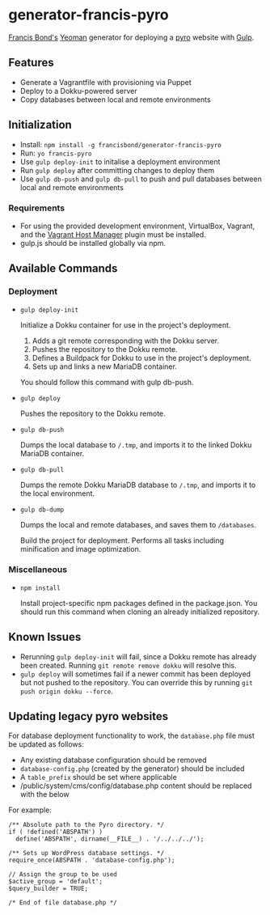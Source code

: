 generator-francis-pyro
===========================

[Francis Bond's](http://francisbond.com) [Yeoman](http://yeoman.io) generator for deploying a [pyro](http://pyro.org) website with [Gulp](http://gulpjs.com/).

## Features

* Generate a Vagrantfile with provisioning via Puppet
* Deploy to a Dokku-powered server
* Copy databases between local and remote environments

## Initialization

* Install: `npm install -g francisbond/generator-francis-pyro`
* Run: `yo francis-pyro`
* Use `gulp deploy-init` to initalise a deployment environment
* Run `gulp deploy` after committing changes to deploy them
* Use `gulp db-push` and `gulp db-pull` to push and pull databases between local and remote environments

### Requirements
* For using the provided development environment, VirtualBox, Vagrant, and the [Vagrant Host Manager](https://github.com/smdahlen/vagrant-hostmanager) plugin must be installed.
* gulp.js should be installed globally via npm.

## Available Commands

### Deployment

* `gulp deploy-init`

  Initialize a Dokku container for use in the project's deployment.

  1. Adds a git remote corresponding with the Dokku server.
  2. Pushes the repository to the Dokku remote.
  3. Defines a Buildpack for Dokku to use in the project's deployment.
  4. Sets up and links a new MariaDB container.

  You should follow this command with gulp db-push.

* `gulp deploy`

  Pushes the repository to the Dokku remote.

* `gulp db-push`

  Dumps the local database to `/.tmp`, and imports it to the linked Dokku MariaDB container.

* `gulp db-pull`

  Dumps the remote Dokku MariaDB database to `/.tmp`, and imports it to the local environment.

* `gulp db-dump`

  Dumps the local and remote databases, and saves them to `/databases`.


  Build the project for deployment. Performs all tasks including minification and image optimization.

### Miscellaneous

* `npm install`

  Install project-specific npm packages defined in the package.json. You should run this command when cloning an already initialized repository.

## Known Issues

* Rerunning `gulp deploy-init` will fail, since a Dokku remote has already been created. Running `git remote remove dokku` will resolve this.
* `gulp deploy` will sometimes fail if a newer commit has been deployed but not pushed to the repository. You can override this by running `git push origin dokku --force`.

## Updating legacy pyro websites

For database deployment functionality to work, the `database.php` file must be updated as follows:

* Any existing database configuration should be removed
* `database-config.php` (created by the generator) should be included
* A `table_prefix` should be set where applicable
* /public/system/cms/config/database.php content should be replaced with the below

For example:

```
/** Absolute path to the Pyro directory. */
if ( !defined('ABSPATH') )
  define('ABSPATH', dirname(__FILE__) . '/../../../');

/** Sets up WordPress database settings. */
require_once(ABSPATH . 'database-config.php');

// Assign the group to be used
$active_group = 'default';
$query_builder = TRUE;

/* End of file database.php */
```
